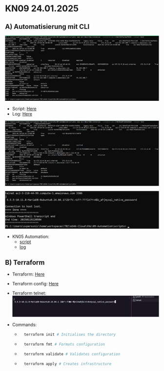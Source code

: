 # KN09 24.01.2025 #

## A) Automatisierung mit CLI ##

![Screenshot der Details der Instanz, die Sie stoppen und starten](../../Images/KN09/CLI.png)

- Script: [Here](./scripts/aws-ec2.ps1)
- Log: [Here](./logs/aws-automation.log)

![Screenshot der Details der neu-erstellten Instanz](../../Images/KN09/NEW-INSTANCE.png)

![Screenshot des Befehls telnet ihre-IP 3306](../../Images/KN09/TELNET.png)

- KN05 Automation:
  - [script](./scripts/kn05-automation.ps1)
  - [log](./logs/kn05-automation.log)

## B) Terraform ##

- Terraform: [Here](./terraform)
- Terraform config: [Here](./terraform/main.tf)
- Terraform telnet: ![Here](../../Images/KN09/TERRAFORM-TELNET.png)
- Commands:

  - ```sh
      terraform init # Initialises the directory
    ```

  - ```sh
      terraform fmt # Formats configuration
    ```

  - ```sh
      terraform validate # Validates configuration
    ```

  - ```sh
      terraform apply # Creates infrastructure
    ```
